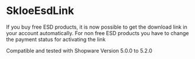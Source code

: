 # SkloeEsdLink

If you buy free ESD products, it is now possible to get the download link in your account automatically. For non free ESD products you have to change the payment status for activating the link


Compatible and tested with Shopware Version 5.0.0 to 5.2.0

